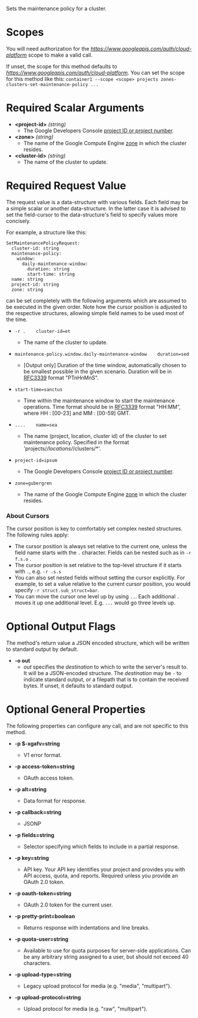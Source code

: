 Sets the maintenance policy for a cluster.
# Scopes

You will need authorization for the *https://www.googleapis.com/auth/cloud-platform* scope to make a valid call.

If unset, the scope for this method defaults to *https://www.googleapis.com/auth/cloud-platform*.
You can set the scope for this method like this: `container1 --scope <scope> projects zones-clusters-set-maintenance-policy ...`
# Required Scalar Arguments
* **&lt;project-id&gt;** *(string)*
    - The Google Developers Console [project ID or project
        number](https://support.google.com/cloud/answer/6158840).
* **&lt;zone&gt;** *(string)*
    - The name of the Google Compute Engine
        [zone](/compute/docs/zones#available) in which the cluster
        resides.
* **&lt;cluster-id&gt;** *(string)*
    - The name of the cluster to update.
# Required Request Value

The request value is a data-structure with various fields. Each field may be a simple scalar or another data-structure.
In the latter case it is advised to set the field-cursor to the data-structure's field to specify values more concisely.

For example, a structure like this:
```
SetMaintenancePolicyRequest:
  cluster-id: string
  maintenance-policy:
    window:
      daily-maintenance-window:
        duration: string
        start-time: string
  name: string
  project-id: string
  zone: string

```

can be set completely with the following arguments which are assumed to be executed in the given order. Note how the cursor position is adjusted to the respective structures, allowing simple field names to be used most of the time.

* `-r .    cluster-id=et`
    - The name of the cluster to update.
* `maintenance-policy.window.daily-maintenance-window    duration=sed`
    - [Output only] Duration of the time window, automatically chosen to be
        smallest possible in the given scenario.
        Duration will be in [RFC3339](https://www.ietf.org/rfc/rfc3339.txt)
        format &#34;PTnHnMnS&#34;.
* `start-time=sanctus`
    - Time within the maintenance window to start the maintenance operations.
        Time format should be in [RFC3339](https://www.ietf.org/rfc/rfc3339.txt)
        format &#34;HH:MM”, where HH : [00-23] and MM : [00-59] GMT.



* `....    name=sea`
    - The name (project, location, cluster id) of the cluster to set maintenance
        policy.
        Specified in the format &#39;projects/*/locations/*/clusters/*&#39;.
* `project-id=ipsum`
    - The Google Developers Console [project ID or project
        number](https://support.google.com/cloud/answer/6158840).
* `zone=gubergren`
    - The name of the Google Compute Engine
        [zone](/compute/docs/zones#available) in which the cluster
        resides.


### About Cursors

The cursor position is key to comfortably set complex nested structures. The following rules apply:

* The cursor position is always set relative to the current one, unless the field name starts with the `.` character. Fields can be nested such as in `-r f.s.o` .
* The cursor position is set relative to the top-level structure if it starts with `.`, e.g. `-r .s.s`
* You can also set nested fields without setting the cursor explicitly. For example, to set a value relative to the current cursor position, you would specify `-r struct.sub_struct=bar`.
* You can move the cursor one level up by using `..`. Each additional `.` moves it up one additional level. E.g. `...` would go three levels up.


# Optional Output Flags

The method's return value a JSON encoded structure, which will be written to standard output by default.

* **-o out**
    - *out* specifies the *destination* to which to write the server's result to.
      It will be a JSON-encoded structure.
      The *destination* may be `-` to indicate standard output, or a filepath that is to contain the received bytes.
      If unset, it defaults to standard output.
# Optional General Properties

The following properties can configure any call, and are not specific to this method.

* **-p $-xgafv=string**
    - V1 error format.

* **-p access-token=string**
    - OAuth access token.

* **-p alt=string**
    - Data format for response.

* **-p callback=string**
    - JSONP

* **-p fields=string**
    - Selector specifying which fields to include in a partial response.

* **-p key=string**
    - API key. Your API key identifies your project and provides you with API access, quota, and reports. Required unless you provide an OAuth 2.0 token.

* **-p oauth-token=string**
    - OAuth 2.0 token for the current user.

* **-p pretty-print=boolean**
    - Returns response with indentations and line breaks.

* **-p quota-user=string**
    - Available to use for quota purposes for server-side applications. Can be any arbitrary string assigned to a user, but should not exceed 40 characters.

* **-p upload-type=string**
    - Legacy upload protocol for media (e.g. &#34;media&#34;, &#34;multipart&#34;).

* **-p upload-protocol=string**
    - Upload protocol for media (e.g. &#34;raw&#34;, &#34;multipart&#34;).

